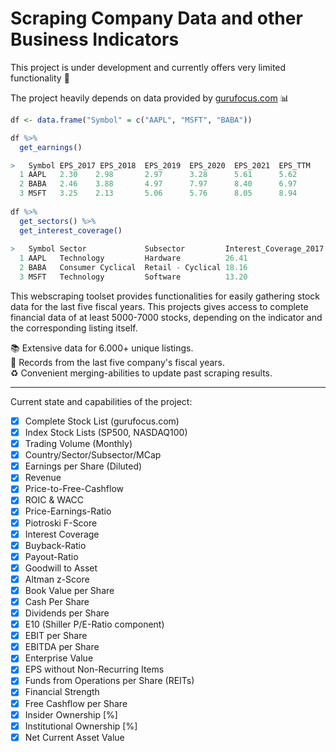 # Scraping Company Data and other Business Indicators

This project is under development and currently offers very limited functionality 🔌

The project heavily depends on data provided by [gurufocus.com](https://www.gurufocus.com/new_index/) 📊

```r
df <- data.frame("Symbol" = c("AAPL", "MSFT", "BABA"))

df %>%
  get_earnings()

>   Symbol EPS_2017 EPS_2018  EPS_2019  EPS_2020  EPS_2021  EPS_TTM
  1 AAPL   2.30    2.98       2.97      3.28      5.61      5.62
  2 BABA   2.46    3.88       4.97      7.97      8.40      6.97
  3 MSFT   3.25    2.13       5.06      5.76      8.05      8.94
  
df %>%
  get_sectors() %>%
  get_interest_coverage()
  
>   Symbol Sector             Subsector         Interest_Coverage_2017 ... Interest_Coverage_2021  Interest_Coverage_TTM  
  1 AAPL   Technology         Hardware          26.41                  ... 41.19                   35.40
  2 BABA   Consumer Cyclical  Retail - Cyclical 18.16                  ... 20.04                   1.18                                    
  3 MSFT   Technology         Software          13.20                  ... 29.80                   37.55                              
```

This webscraping toolset provides functionalities for easily gathering stock data for the last five fiscal years.
This projects gives access to complete financial data of at least 5000-7000 stocks, depending on the indicator and the corresponding listing itself.

📚 Extensive data for 6.000+ unique listings. <br>
📅 Records from the last five company's fiscal years. <br>
♻️ Convenient merging-abilities to update past scraping results. <br>

_________________________________________________________
Current state and capabilities of the project:
- [x] Complete Stock List (gurufocus.com)
- [x] Index Stock Lists (SP500, NASDAQ100)
- [x] Trading Volume (Monthly)
- [x] Country/Sector/Subsector/MCap
- [x] Earnings per Share (Diluted)
- [x] Revenue
- [x] Price-to-Free-Cashflow
- [x] ROIC & WACC
- [X] Price-Earnings-Ratio
- [x] Piotroski F-Score
- [x] Interest Coverage
- [X] Buyback-Ratio
- [x] Payout-Ratio
- [x] Goodwill to Asset
- [x] Altman z-Score 
- [x] Book Value per Share
- [x] Cash Per Share
- [x] Dividends per Share
- [x] E10 (Shiller P/E-Ratio component)
- [x] EBIT per Share
- [x] EBITDA per Share
- [x] Enterprise Value
- [x] EPS without Non-Recurring Items
- [x] Funds from Operations per Share (REITs)
- [x] Financial Strength
- [x] Free Cashflow per Share
- [x] Insider Ownership [%] 
- [x] Institutional Ownership [%] 
- [x] Net Current Asset Value
